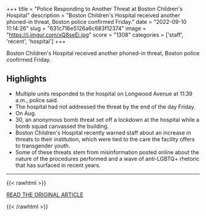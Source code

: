+++
title = "Police Responding to Another Threat at Boston Children's Hospital"
description = "Boston Children's Hospital received another phoned-in threat, Boston police confirmed Friday."
date = "2022-09-10 11:14:26"
slug = "631c716e5126a6c683f12374"
image = "https://i.imgur.com/xQ8seEi.jpg"
score = "1308"
categories = ['staff', 'recent', 'hospital']
+++

Boston Children's Hospital received another phoned-in threat, Boston police confirmed Friday.

## Highlights

- Multiple units responded to the hospital on Longwood Avenue at 11:39 a.m., police said.
- The hospital had not addressed the threat by the end of the day Friday.
- On Aug.
- 30, an anonymous bomb threat set off a lockdown at the hospital while a bomb squad canvassed the building.
- Boston Children's Hospital recently warned staff about an increase in threats to their institution, which were tied to the care the facility offers to transgender youth.
- Some of these threats stem from misinformation posted online about the nature of the procedures performed and a wave of anti-LGBTQ+ rhetoric that has surfaced in recent years.

---

{{< rawhtml >}}
  <p class="article-category">
    <a target="_blank" href="https://www.nbcboston.com/news/local/boston-childrens-hospital-bomb-threat/2830295/">READ THE ORIGINAL ARTICLE</a>
  </p>
{{< /rawhtml >}}
